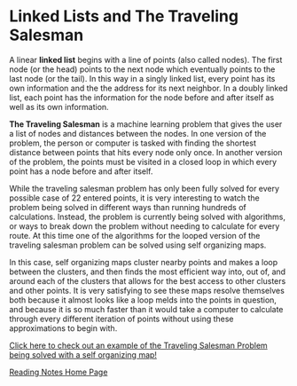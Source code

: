 # Linked Lists and The Traveling Salesman

A linear **linked list** begins with a line of points (also called nodes). The first node (or the head) points to the next node which eventually points to the last node (or the tail). In this way in a singly linked list, every point has its own information and the the address for its next neighbor. In a doubly linked list, each point has the information for the node before and after itself as well as its own information. 

**The Traveling Salesman** is a machine learning problem that gives the user a list of nodes and distances between the nodes. In one version of the problem, the person or computer is tasked with finding the shortest distance between points that hits every node only once. In another version of the problem, the points must be visited in a closed loop in which every point has a node before and after itself.

While the traveling salesman problem has only been fully solved for every possible case of 22 entered points, it is very interesting to watch the problem being solved in different ways than running hundreds of calculations. Instead, the problem is currently being solved with algorithms, or ways to break down the problem without needing to calculate for every route. At this time one of the algorithms for the looped version of the traveling salesman problem can be solved using self organizing maps.

In this case, self organizing maps cluster nearby points and makes a loop between the clusters, and then finds the most efficient way into, out of, and around each of the clusters that allows for the best access to other clusters and other points. It is very satisfying to see these maps resolve themselves both because it almost looks like a loop melds into the points in question, and because it is so much faster than it would take a computer to calculate through every different iteration of points without using these approximations to begin with.

[Click here to check out an example of the Traveling Salesman Problem being solved with a self organizing map!](https://www.reddit.com/r/gifs/comments/uq42bb/solving_the_travelling_salesman_problem_using/)

[Reading Notes Home Page](README.md)